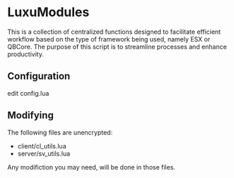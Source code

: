 # LuxuModules

This is a collection of centralized functions designed to facilitate efficient workflow based on the type of framework being used, namely ESX or QBCore. The purpose of this script is to streamline processes and enhance productivity.

## Configuration

edit config.lua

## Modifying

The following files are unencrypted:

- client/cl_utils.lua
- server/sv_utils.lua

Any modifiction you may need, will be done in those files.
